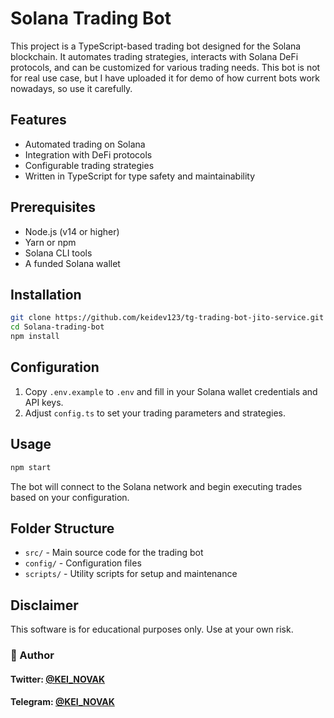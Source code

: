 # Solana Trading Bot

This project is a TypeScript-based trading bot designed for the Solana blockchain. It automates trading strategies, interacts with Solana DeFi protocols, and can be customized for various trading needs. This bot is not for real use case, but I have uploaded it for demo of how current bots work nowadays, so use it carefully.

## Features

- Automated trading on Solana
- Integration with DeFi protocols
- Configurable trading strategies
- Written in TypeScript for type safety and maintainability

## Prerequisites

- Node.js (v14 or higher)
- Yarn or npm
- Solana CLI tools
- A funded Solana wallet

## Installation

```bash
git clone https://github.com/keidev123/tg-trading-bot-jito-service.git
cd Solana-trading-bot
npm install
```

## Configuration

1. Copy `.env.example` to `.env` and fill in your Solana wallet credentials and API keys.
2. Adjust `config.ts` to set your trading parameters and strategies.

## Usage

```bash
npm start
```

The bot will connect to the Solana network and begin executing trades based on your configuration.

## Folder Structure

- `src/` - Main source code for the trading bot
- `config/` - Configuration files
- `scripts/` - Utility scripts for setup and maintenance

## Disclaimer

This software is for educational purposes only. Use at your own risk.

### 👤 Author
#### Twitter: [@KEI_NOVAK](https://x.com/kei_4650)   
#### Telegram: [@KEI_NOVAK](https://t.me/Kei4650)  
